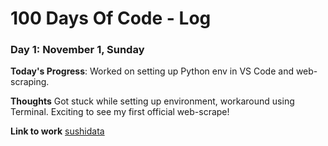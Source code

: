 # 100 Days Of Code - Log

### Day 1: November 1, Sunday

**Today's Progress**: Worked on setting up Python env in VS Code and web-scraping.

**Thoughts** Got stuck while setting up environment, workaround using Terminal. Exciting to see my first official web-scrape!

**Link to work** [sushidata](https://github.com/alecjvaughn/sushidata)
